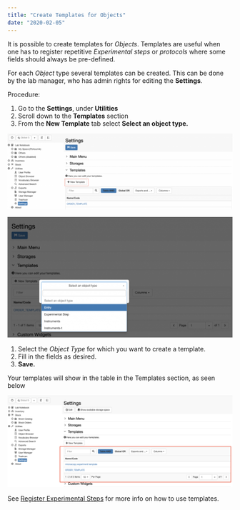 ```yaml
---
title: "Create Templates for Objects"
date: "2020-02-05"
---
```


  
It is possible to create templates for _Objects_. Templates are useful when one has to register repetitive _Experimental steps_ or _protocols_ where some fields should always be pre-defined.

For each _Object_ type several templates can be created. This can be done by the lab manager, who has admin rights for editing the **Settings**.

  
Procedure:  
  

1. Go to the **Settings**, under **Utilities**
2. Scroll down to the **Templates** section
3. From the **New Template** tab select **Select an object type.**

![](images/Screenshot-2020-02-26-at-10.39.42-1024x346.png)

![](images/Screenshot-2020-02-26-at-10.41.59-1024x549.png)

1. Select the _Object Type_ for which you want to create a template.
2. Fill in the fields as desired.
3. **Save.**

  
Your templates will show in the table in the Templates section, as seen below

![](images/Screenshot-2020-02-27-at-22.41.45.png)

See [Register Experimental Steps](https://openbis.ch/index.php/docs/user-documentation-openbis-19-06-4/lab-notebook/register-experimental-steps/) for more info on how to use templates.
